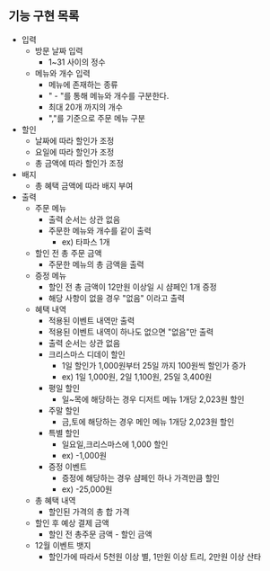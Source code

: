 ## 기능 구현 목록

- 입력
  - 방문 날짜 입력
    - 1~31 사이의 정수
  - 메뉴와 개수 입력
    - 메뉴에 존재하는 종류
    - " - "를 통해 메뉴와 개수를 구분한다.
    - 최대 20개 까지의 개수
    - ","를 기준으로 주문 메뉴 구분
- 할인
  - 날짜에 따라 할인가 조정
  - 요일에 따라 할인가 조정
  - 총 금액에 따라 할인가 조정
- 배지
  - 총 혜택 금액에 따라 배지 부여
- 출력
  - 주문 메뉴
    - 출력 순서는 상관 없음
    - 주문한 메뉴와 개수를 같이 출력 
      - ex) 타파스 1개 
  - 할인 전 총 주문 금액
    - 주문한 메뉴의 총 금액을 출력
  - 증정 메뉴
    - 할인 전 총 금액이 12만원 이상일 시 샴페인 1개 증정
    - 해당 사항이 없을 경우 "없음" 이라고 출력
  - 혜택 내역
    - 적용된 이벤트 내역만 출력
    - 적용된 이벤트 내역이 하나도 없으면 "없음"만 출력
    - 출력 순서는 상관 없음
    - 크리스마스 디데이 할인
      - 1일 할인가 1,000원부터 25일 까지 100원씩 할인가 증가
      - ex) 1일 1,000원, 2일 1,100원, 25일 3,400원
    - 평일 할인
      - 일~목에 해당하는 경우 디저트 메뉴 1개당 2,023원 할인
    - 주말 할인
      - 금,토에 해당하는 경우 메인 메뉴 1개당 2,023원 할인
    - 특별 할인
      - 일요일,크리스마스에 1,000 할인
      - ex) -1,000원
    - 증정 이벤트
      - 증정에 해당하는 경우 샴페인 하나 가격만큼 할인
      - ex) -25,000원
  - 총 혜택 내역
    - 할인된 가격의 총 합 가격
  - 할인 후 예상 결제 금액
    - 할인 전 총주문 금액 - 할인 금액
  - 12월 이벤트 뱃지
    - 할인가에 따라서 5천원 이상 별, 1만원 이상 트리, 2만원 이상 산타